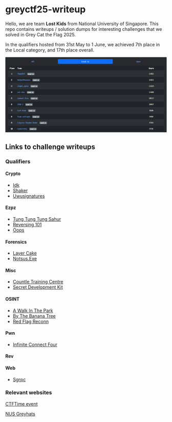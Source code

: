 # greyctf25-writeup

Hello, we are team **Lost Kids** from National University of Singapore. This repo contains writeups / solution dumps for interesting challenges that we solved in Grey Cat the Flag 2025.

In the qualifiers hosted from 31st May to 1 June, we achieved 7th place in the Local category, and 17th place overall.

![img](./ranking_quals.png)

## Links to challenge writeups

### Qualifiers

#### Crypto

- [Idk](quals/crypto/idk/)
- [Shaker](quals/crypto/shaker/)
- [Uwusignatures](quals/crypto/uwusignatures/)

#### Ezpz

- [Tung Tung Tung Sahur](quals/ezpz/tung_tung_tung_sahur/)
- [Reversing 101](quals/ezpz/reversing_101/)
- [Oops](quals/ezpz/oops/)

#### Forensics

- [Layer Cake](quals/forensics/layer_cake/)
- [Notsus.Exe](quals/forensics/notsus/)

#### Misc

- [Countle Training Centre](quals/misc/countle_training_centre/)
- [Secret Development Kit](quals/misc/secret_development_kit/)

#### OSINT

- [A Walk In The Park](quals/osint/a_walk_in_the_park/)
- [By The Banana Tree](quals/osint/by_the_banana_tree/)
- [Red Flag Reconn](quals/osint/red_flag_reconn/)

#### Pwn

- [Infinite Connect Four](quals/pwn/infinite_connect_4/)

#### Rev

#### Web

- [Sgrpc](quals/web/sgrpc/)

### Relevant websites

[CTFTime event](https://ctftime.org/event/2765/)

[NUS Greyhats](https://nusgreyhats.org/)
